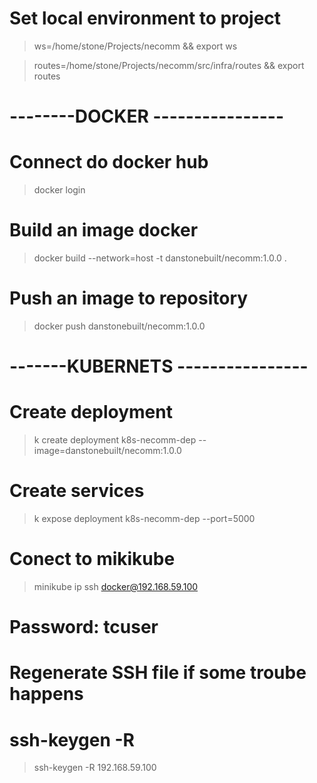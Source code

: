 # Set local environment to project
> ws=/home/stone/Projects/necomm && export ws

> routes=/home/stone/Projects/necomm/src/infra/routes && export routes

# --------DOCKER ----------------
# Connect do docker hub
> docker login

# Build an image docker
> docker build --network=host -t danstonebuilt/necomm:1.0.0 .

# Push an image to repository
> docker push danstonebuilt/necomm:1.0.0

# -------KUBERNETS ----------------
# Create deployment
> k create deployment k8s-necomm-dep --image=danstonebuilt/necomm:1.0.0

# Create services
> k expose deployment k8s-necomm-dep --port=5000


# Conect to mikikube
> minikube ip
> ssh docker@192.168.59.100

# Password: tcuser

# Regenerate SSH file if some troube happens
 # ssh-keygen -R <host>
> ssh-keygen -R 192.168.59.100

